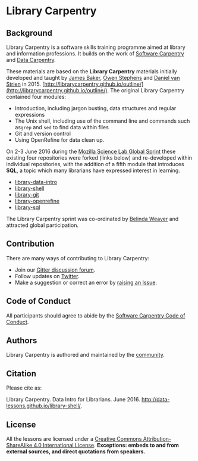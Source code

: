 # Library Carpentry

## Background

Library Carpentry is a software skills training programme aimed at library and information professions. It builds on the work of [Software Carpentry](http://software-carpentry.org/) and [Data Carpentry](http://www.datacarpentry.org/).

These materials are based on the **Library Carpentry** materials initially developed and taught by [James Baker](https://github.com/drjwbaker), [Owen Stephens](https://github.com/ostephens) and [Daniel van Strien](https://github.com/davanstrien) in 2015.
[http://librarycarpentry.github.io/outline/](http://librarycarpentry.github.io/outline/). The original Library Carpentry contained four modules:

- Introduction, including jargon busting, data structures and regular expressions
- The Unix shell, including use of the command line and commands such as`grep` and `sed` to find data within files
- Git and version control
- Using OpenRefine for data clean up.

On 2-3 June 2016 during the [Mozilla Science Lab Global Sprint](https://science.mozilla.org/programs/events/global-sprint-2016) these existing four repositories were forked (links below) and re-developed within individual repositories, with the addition of a fifth module that introduces **SQL**, a topic which many librarians have expressed interest in learning. 

- [library-data-intro](https://github.com/data-lessons/library-data-intro)
- [library-shell](https://github.com/data-lessons/library-shell)
- [library-git](https://github.com/data-lessons/library-git)
- [library-openrefine](https://github.com/data-lessons/library-openrefine)
- [library-sql](https://github.com/data-lessons/library-sql)

The Library Carpentry sprint was co-ordinated by [Belinda Weaver](https://github.com/weaverbel) and attracted global participation.

## Contribution

There are many ways of contributing to Library Carpentry:

- Join our [Gitter discussion forum](https://gitter.im/weaverbel/LibraryCarpentry).
- Follow updates on [Twitter](https://twitter.com/search?f=tweets&vertical=default&q=%23librarycarpentry&src=typd).
- Make a suggestion or correct an error by [raising an Issue](https://github.com/data-lessons/library-shell/issues).

## Code of Conduct

All participants should agree to abide by the [Software Carpentry Code of Conduct](http://software-carpentry.org/conduct/).

## Authors

Library Carpentry is authored and maintained by the [community](https://github.com/data-lessons/library-shell/network/members).

## Citation

Please cite as:

Library Carpentry. Data Intro for Librarians. June 2016. http://data-lessons.github.io/library-shell/.

## License

All the lessons are licensed under a [Creative Commons Attribution-ShareAlike 4.0 International License](http://creativecommons.org/licenses/by-sa/4.0/). **Exceptions: embeds to and from external sources, and direct quotations from speakers.**
